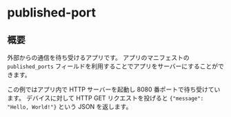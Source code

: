 # published-port

## 概要

外部からの通信を待ち受けるアプリです。
アプリのマニフェストの `published_ports` フィールドを利用することでアプリをサーバーにすることができます。

この例ではアプリ内で HTTP サーバーを起動し 8080 番ポートで待ち受けています。
デバイスに対して HTTP GET リクエストを投げると `{"message": "Hello, World!"}` という JSON を返します。

